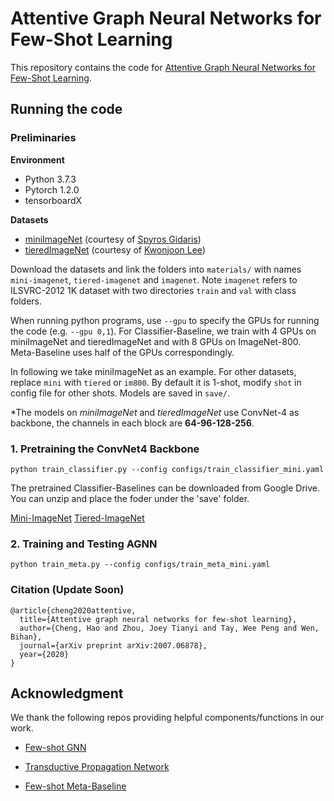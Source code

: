 # Attentive Graph Neural Networks for Few-Shot Learning

This repository contains the code for [Attentive Graph Neural Networks for Few-Shot Learning]().


## Running the code

### Preliminaries

**Environment**
- Python 3.7.3
- Pytorch 1.2.0
- tensorboardX

**Datasets**
- [miniImageNet](https://drive.google.com/file/d/1fJAK5WZTjerW7EWHHQAR9pRJVNg1T1Y7/view?usp=sharing) (courtesy of [Spyros Gidaris](https://github.com/gidariss/FewShotWithoutForgetting))
- [tieredImageNet](https://drive.google.com/open?id=1nVGCTd9ttULRXFezh4xILQ9lUkg0WZCG) (courtesy of [Kwonjoon Lee](https://github.com/kjunelee/MetaOptNet))

Download the datasets and link the folders into `materials/` with names `mini-imagenet`, `tiered-imagenet` and `imagenet`.
Note `imagenet` refers to ILSVRC-2012 1K dataset with two directories `train` and `val` with class folders.

When running python programs, use `--gpu` to specify the GPUs for running the code (e.g. `--gpu 0,1`).
For Classifier-Baseline, we train with 4 GPUs on miniImageNet and tieredImageNet and with 8 GPUs on ImageNet-800. Meta-Baseline uses half of the GPUs correspondingly.

In following we take miniImageNet as an example. For other datasets, replace `mini` with `tiered` or `im800`.
By default it is 1-shot, modify `shot` in config file for other shots. Models are saved in `save/`.

*The models on *miniImageNet* and *tieredImageNet* use ConvNet-4 as backbone, the channels in each block are **64-96-128-256**.

### 1. Pretraining the ConvNet4 Backbone
```
python train_classifier.py --config configs/train_classifier_mini.yaml
```
The pretrained Classifier-Baselines can be downloaded from Google Drive. You can unzip and place the foder under the 'save' folder.

[Mini-ImageNet](https://drive.google.com/file/d/16kl3I6gCeKYFE-aIP67b-VW1g8XAA6-M/view?usp=sharing) 
[Tiered-ImageNet](https://drive.google.com/file/d/1M0xQaFl6Q5IBF9hmZveD9PmazFtOswDw/view?usp=sharing)


### 2. Training and Testing AGNN
```
python train_meta.py --config configs/train_meta_mini.yaml
```

### Citation (Update Soon)
```
@article{cheng2020attentive,
  title={Attentive graph neural networks for few-shot learning},
  author={Cheng, Hao and Zhou, Joey Tianyi and Tay, Wee Peng and Wen, Bihan},
  journal={arXiv preprint arXiv:2007.06878},
  year={2020}
}
```

## Acknowledgment
We thank the following repos providing helpful components/functions in our work.
- [Few-shot GNN](https://github.com/vgsatorras/few-shot-gnn)

- [Transductive Propagation Network](https://github.com/csyanbin/TPN)

- [Few-shot Meta-Baseline](https://github.com/yinboc/few-shot-meta-baseline)


